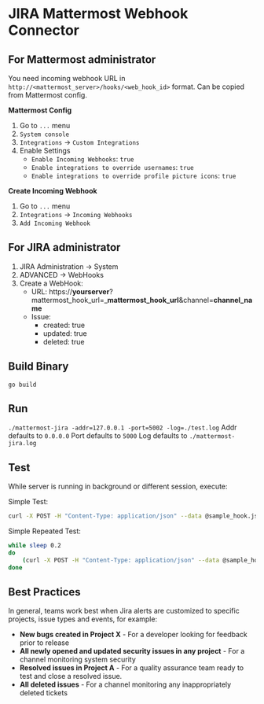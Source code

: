 # JIRA Mattermost Webhook Connector

## For Mattermost administrator
You need incoming webhook URL in `http://<mattermost_server>/hooks/<web_hook_id>` format. Can be copied from Mattermost config.

**Mattermost Config**
1. Go to `...` menu
2. `System console`
3. `Integrations` → `Custom Integrations`
4. Enable Settings
    - `Enable Incoming Webhooks`: `true`
    - `Enable integrations to override usernames`: `true`
    - `Enable integrations to override profile picture icons`: `true`

**Create Incoming Webhook**  
1. Go to `...` menu
2. `Integrations` → `Incoming Webhooks`
3. `Add Incoming Webhook`
 
## For JIRA administrator
1. JIRA Administration → System
2. ADVANCED → WebHooks
3. Create a WebHook:
    - URL:  https://**yourserver**?mattermost_hook_url=_**mattermost_hook_url**&channel=**channel_name**
    - Issue:
        - created: true
        - updated: true
        - deleted: true

## Build Binary
`go build`

## Run
`./mattermost-jira -addr=127.0.0.1 -port=5002 -log=./test.log`
Addr defaults to `0.0.0.0`
Port defaults to `5000`
Log defaults to `./mattermost-jira.log`

## Test
While server is running in background or different session, execute:

Simple Test:
```bash
curl -X POST -H "Content-Type: application/json" --data @sample_hook.json "localhost:5000?mattermost_hook_url=http://localhost:8065/hooks/67qhmgccxffaunr886gfewoqfo&channel=off-topic"
```

Simple Repeated Test:
```bash
while sleep 0.2 
do 
	(curl -X POST -H "Content-Type: application/json" --data @sample_hook.json "localhost:5000?mattermost_hook_url=http://localhost:8065/hooks/67qhmgccxffaunr886gfewoqfo&channel=town-square") &
done
```

## Best Practices 

In general, teams work best when Jira alerts are customized to specific projects, issue types and events, for example:
 
- **New bugs created in Project X** - For a developer looking for feedback prior to release 
- **All newly opened and updated security issues in any project** - For a channel monitoring system security 
- **Resolved issues in Project A** - For a quality assurance team ready to test and close a resolved issue. 
- **All deleted issues** - For a channel monitoring any inappropriately deleted tickets
